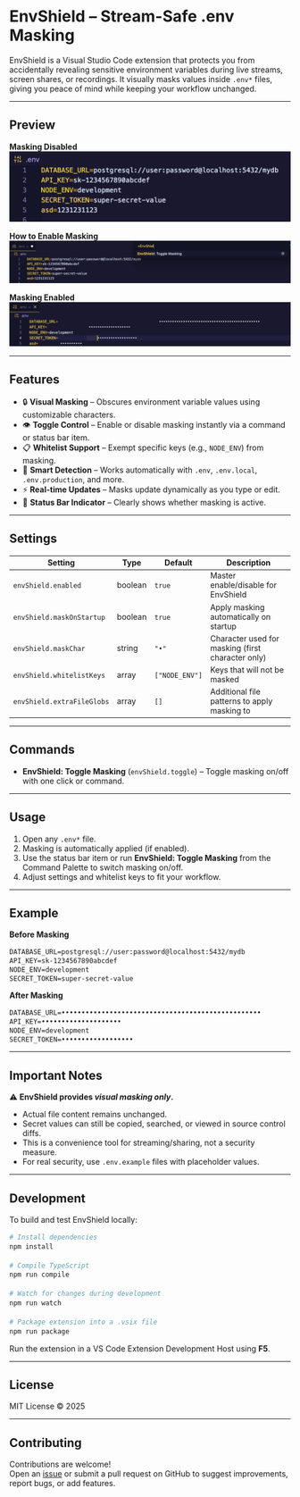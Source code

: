 # EnvShield – Stream-Safe .env Masking

EnvShield is a Visual Studio Code extension that protects you from accidentally revealing sensitive environment variables during live streams, screen shares, or recordings. It visually masks values inside `.env*` files, giving you peace of mind while keeping your workflow unchanged.

---

## Preview

**Masking Disabled**  
![EnvShield Disabled](images/envshield-preview-disabled.png)

**How to Enable Masking**  
![How to Enable EnvShield](images/envshield-preview-how-to-enable.png)

**Masking Enabled**  
![EnvShield Enabled](images/envshield-preview-enabled.png)

---

## Features

- 🔒 **Visual Masking** – Obscures environment variable values using customizable characters.  
- 👁️ **Toggle Control** – Enable or disable masking instantly via a command or status bar item.  
- 📋 **Whitelist Support** – Exempt specific keys (e.g., `NODE_ENV`) from masking.  
- 🎯 **Smart Detection** – Works automatically with `.env`, `.env.local`, `.env.production`, and more.  
- ⚡ **Real-time Updates** – Masks update dynamically as you type or edit.  
- 🎨 **Status Bar Indicator** – Clearly shows whether masking is active.  

---

## Settings

| Setting | Type | Default | Description |
|---------|------|---------|-------------|
| `envShield.enabled` | boolean | `true` | Master enable/disable for EnvShield |
| `envShield.maskOnStartup` | boolean | `true` | Apply masking automatically on startup |
| `envShield.maskChar` | string | `"•"` | Character used for masking (first character only) |
| `envShield.whitelistKeys` | array | `["NODE_ENV"]` | Keys that will not be masked |
| `envShield.extraFileGlobs` | array | `[]` | Additional file patterns to apply masking to |

---

## Commands

- **EnvShield: Toggle Masking** (`envShield.toggle`) – Toggle masking on/off with one click or command.

---

## Usage

1. Open any `.env*` file.  
2. Masking is automatically applied (if enabled).  
3. Use the status bar item or run **EnvShield: Toggle Masking** from the Command Palette to switch masking on/off.  
4. Adjust settings and whitelist keys to fit your workflow.  

---

## Example

**Before Masking**

```env
DATABASE_URL=postgresql://user:password@localhost:5432/mydb
API_KEY=sk-1234567890abcdef
NODE_ENV=development
SECRET_TOKEN=super-secret-value
```

**After Masking**

```env
DATABASE_URL=••••••••••••••••••••••••••••••••••••••••••••••••••
API_KEY=••••••••••••••••••••
NODE_ENV=development
SECRET_TOKEN=••••••••••••••••••
```

---

## Important Notes

⚠️ **EnvShield provides *visual masking only*.**  
- Actual file content remains unchanged.  
- Secret values can still be copied, searched, or viewed in source control diffs.  
- This is a convenience tool for streaming/sharing, not a security measure.  
- For real security, use `.env.example` files with placeholder values.  

---

## Development

To build and test EnvShield locally:

```bash
# Install dependencies
npm install

# Compile TypeScript
npm run compile

# Watch for changes during development
npm run watch

# Package extension into a .vsix file
npm run package
```

Run the extension in a VS Code Extension Development Host using **F5**.

---

## License

MIT License © 2025  

---

## Contributing

Contributions are welcome!  
Open an [issue](https://github.com/markpython86/envshield/issues) or submit a pull request on GitHub to suggest improvements, report bugs, or add features.
